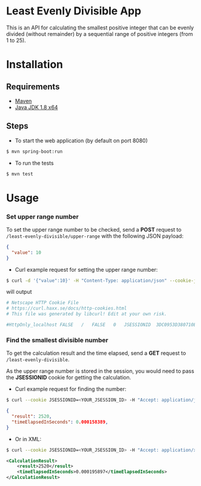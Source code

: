 # Least Evenly Divisible App

This is an API for calculating the smallest positive integer that can be evenly divided (without remainder) by
a sequential range of positive integers (from 1 to 25).

# Installation

## Requirements

* [Maven](https://maven.apache.org/download.cgi)
* [Java JDK 1.8 x64](https://www.oracle.com/technetwork/pt/java/javase/downloads/jdk8-downloads-2133151.html)

## Steps

* To start the web application (by default on port 8080)

```bash
$ mvn spring-boot:run 
```


* To run the tests

```bash
$ mvn test
```

# Usage


### Set upper range number

To set the upper range number to be checked, send a **POST** request to `/least-evenly-divisible/upper-range` with the following JSON payload:

```json
{
  "value": 10
}
```

* Curl example request for setting the upper range number:
```bash
$ curl -d '{"value":10}' -H "Content-Type: application/json" --cookie-jar - http://localhost:8080/least-evenly-divisible/upper-range
```
will output
```sh
# Netscape HTTP Cookie File
# https://curl.haxx.se/docs/http-cookies.html
# This file was generated by libcurl! Edit at your own risk.

#HttpOnly_localhost	FALSE	/	FALSE	0	JSESSIONID	3DC0953D380710E33EB462DA67B38C44
```

### Find the smallest divisible number 

To get the calculation result and the time elapsed, send a **GET** request to `/least-evenly-divisible`.

As the upper range number is stored in the session, you would need to pass the **JSESSIONID** cookie for getting the calculation.

* Curl example request for finding the number:
```bash
$ curl --cookie JSESSIONID=<YOUR_JSESSION_ID> -H "Accept: application/json" -X GET http://localhost:8080/least-evenly-divisible
```

```json
{
  "result": 2520,
  "timeElapsedInSeconds": 0.000158389,
}
```

* Or in XML:
```bash
$ curl --cookie JSESSIONID=<YOUR_JSESSION_ID> -H "Accept: application/xml" -X GET http://localhost:8080/least-evenly-divisible
```

```xml
<CalculationResult>
    <result>2520</result>
    <timeElapsedInSeconds>0.000195897</timeElapsedInSeconds>
</CalculationResult>
```